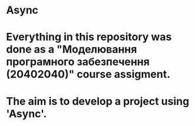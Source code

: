 # Async
# Everything in this repository was done as a "Моделювання програмного забезпечення (20402040)" course assigment.
# The aim is to develop a project using 'Async'.
